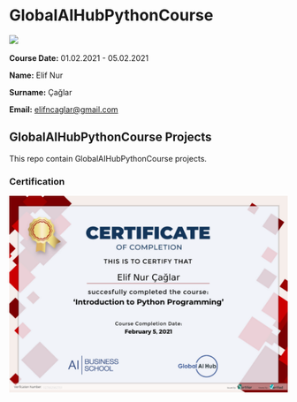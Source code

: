 # GlobalAIHubPythonCourse
![](img/logo.png)

**Course Date:** 01.02.2021 - 05.02.2021

**Name:** Elif Nur

**Surname:** Çağlar

**Email:** elifncaglar@gmail.com  


## GlobalAIHubPythonCourse Projects
This repo contain GlobalAIHubPythonCourse projects.


### Certification 
![](img/certificate.png)

